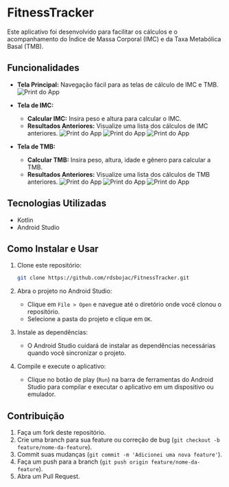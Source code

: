 # FitnessTracker

Este aplicativo foi desenvolvido para facilitar os cálculos e o acompanhamento do Índice de Massa Corporal (IMC) e da Taxa Metabólica Basal (TMB).

## Funcionalidades

- **Tela Principal:** Navegação fácil para as telas de cálculo de IMC e TMB.
  ![Print do App](Screenshot_20250103_114436_FitnessTracker.jpg)
- **Tela de IMC:**
  - **Calcular IMC:** Insira peso e altura para calcular o IMC.
  - **Resultados Anteriores:** Visualize uma lista dos cálculos de IMC anteriores.
    ![Print do App](Screenshot_20250103_114440_FitnessTracker.jpg)
    ![Print do App](Screenshot_20250103_114445_FitnessTracker.jpg)
    ![Print do App](Screenshot_20250103_124057_FitnessTracker.jpg)
    
- **Tela de TMB:**
  - **Calcular TMB:** Insira peso, altura, idade e gênero para calcular a TMB.
  - **Resultados Anteriores:** Visualize uma lista dos cálculos de TMB anteriores.
    ![Print do App](Screenshot_20250103_114450_FitnessTracker.jpg)
    ![Print do App](Screenshot_20250103_114453_FitnessTracker.jpg)
    ![Print do App](Screenshot_20250103_114454_FitnessTracker.jpg)

## Tecnologias Utilizadas

- Kotlin
- Android Studio

## Como Instalar e Usar

1. Clone este repositório:
    ```bash
    git clone https://github.com/rdsbojac/FitnessTracker.git
    ```
2. Abra o projeto no Android Studio:
    - Clique em `File > Open` e navegue até o diretório onde você clonou o repositório.
    - Selecione a pasta do projeto e clique em `OK`.

3. Instale as dependências:
    - O Android Studio cuidará de instalar as dependências necessárias quando você sincronizar o projeto.

4. Compile e execute o aplicativo:
    - Clique no botão de play (`Run`) na barra de ferramentas do Android Studio para compilar e executar o aplicativo em um dispositivo ou emulador.

## Contribuição

1. Faça um fork deste repositório.
2. Crie uma branch para sua feature ou correção de bug (`git checkout -b feature/nome-da-feature`).
3. Commit suas mudanças (`git commit -m 'Adicionei uma nova feature'`).
4. Faça um push para a branch (`git push origin feature/nome-da-feature`).
5. Abra um Pull Request.

